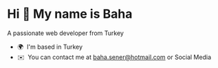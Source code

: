 Hi 👋 My name is Baha
=====================

A passionate web developer from Turkey

* 🌍  I'm based in Turkey
* ✉️  You can contact me at [baha.sener@hotmail.com](mailto:baha.sener@hotmail.com) or Social Media
